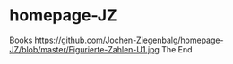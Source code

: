# homepage-JZ
Books 
https://github.com/Jochen-Ziegenbalg/homepage-JZ/blob/master/Figurierte-Zahlen-U1.jpg
The End 
